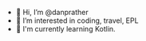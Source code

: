 - 👋 Hi, I’m @danprather
- 👀 I’m interested in coding, travel, EPL
- 🌱 I'm currently learning Kotlin.
<!---
danprather/danprather is a ✨ special ✨ repository because its `README.md` (this file) appears on your GitHub profile.
You can click the Preview link to take a look at your changes.
--->
